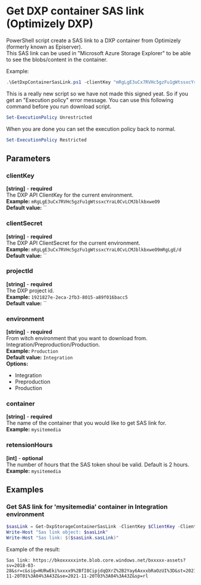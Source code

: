# Get DXP container SAS link (Optimizely DXP)
PowerShell script create a SAS link  to a DXP container from Optimizely (formerly known as Episerver).  
This SAS link can be used in "Microsoft Azure Storage Explorer" to be able to see the blobs/content in the container.

Example:  
```powershell
.\GetDxpContainerSasLink.ps1 -clientKey "mRgLgE3uCx7RVHc5gzFu1gWtssxcYraL0CvLCMJblkbxweO9" -clientSecret "mRgLgE3uCx7RVHc5gzFu1gWtssxcYraL0CvLCMJblkbxweO9mRgLgE/d" -projectId "1921827e-2eca-2fb3-8015-a89f016bacc5" -environment "Integration" -container "mysitemedia"
```
This is a really new script so we have not made this signed yeat. So if you get an "Execution policy" error message. You can use this following command before you run download script.
```powershell
Set-ExecutionPolicy Unrestricted
```
When you are done you can set the execution policy back to normal.
```powershell
Set-ExecutionPolicy Restricted
```

## Parameters
### clientKey
**[string]** - **required**  
The DXP API ClientKey for the current environment.  
**Example:** `mRgLgE3uCx7RVHc5gzFu1gWtssxcYraL0CvLCMJblkbxweO9`  
**Default value:** ``

### clientSecret
**[string]** - **required**  
The DXP API ClientSecret for the current environment.  
**Example:** `mRgLgE3uCx7RVHc5gzFu1gWtssxcYraL0CvLCMJblkbxweO9mRgLgE/d`  
**Default value:** ``

### projectId
**[string]** - **required**  
The DXP project id.  
**Example:** `1921827e-2eca-2fb3-8015-a89f016bacc5`  
**Default value:** ``

### environment
**[string]** - **required**  
From witch environment that you want to download from. Integration/Preproduction/Production.  
**Example:** `Production`  
**Default value:** `Integration`  
**Options:**  
- Integration
- Preproduction
- Production

### container
**[string]** - **required**  
The name of the container that you would like to get SAS link for.  
**Example:** `mysitemedia`  

### retensionHours
**[int]** - **optional**  
The number of hours that the SAS token shoul be valid. Default is 2 hours.  
**Example:** `mysitemedia`  

  
## Examples ##
### Get SAS link for 'mysitemedia' container in Integration environment
```powershell
$sasLink = Get-DxpStorageContainerSasLink -ClientKey $ClientKey -ClientSecret $ClientSecret -ProjectId $ProjectId -Environment $Environment -Container "baerum-assets"
Write-Host "Sas link object: $sasLink"
Write-Host "Sas link: $($sasLink.sasLink)"
```
Example of the result:  
```
Sas link: https://bkoxxxxxinte.blob.core.windows.net/bxxxxx-assets?sv=2018-03-28&sr=c&sig=HURwEki%xxxx9%2BfI8CipjdqQXrZ%2B2Yay6AxxxbRaOzUI%3D&st=2021-11-20T01%3A04%3A43Z&se=2021-11-20T03%3A04%3A43Z&sp=rl
```




